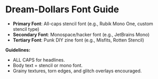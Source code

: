 # Dream-Dollars Font Guide

- **Primary Font**: All-caps stencil font (e.g., Rubik Mono One, custom stencil type)
- **Secondary Font**: Monospace/hacker font (e.g., JetBrains Mono)
- **Tertiary Font**: Punk DIY zine font (e.g., Misfits, Rotten Stencil)

**Guidelines:**
- ALL CAPS for headlines.
- Body text = stencil or mono font.
- Grainy textures, torn edges, and glitch overlays encouraged.